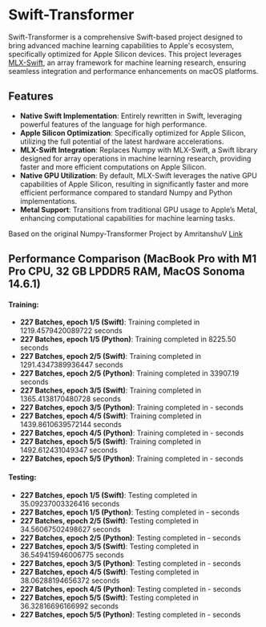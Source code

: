 # Swift-Transformer

Swift-Transformer is a comprehensive Swift-based project designed to bring advanced machine learning capabilities to Apple's ecosystem, specifically optimized for Apple Silicon devices. This project leverages [MLX-Swift](https://github.com/ml-explore/mlx-swift/tree/db6e838c7bbfc1bb8a1475bfa7cea0baf1ba8835), an array framework for machine learning research, ensuring seamless integration and performance enhancements on macOS platforms.

## Features

- **Native Swift Implementation**: Entirely rewritten in Swift, leveraging powerful features of the language for high performance.
- **Apple Silicon Optimization**: Specifically optimized for Apple Silicon, utilizing the full potential of the latest hardware accelerations.
- **MLX-Swift Integration**: Replaces Numpy with MLX-Swift, a Swift library designed for array operations in machine learning research, providing faster and more efficient computations on Apple Silicon.
- **Native GPU Utilization**: By default, MLX-Swift leverages the native GPU capabilities of Apple Silicon, resulting in significantly faster and more efficient performance compared to standard Numpy and Python implementations.
- **Metal Support**: Transitions from traditional GPU usage to Apple’s Metal, enhancing computational capabilities for machine learning tasks.

Based on the original Numpy-Transformer Project by AmritanshuV [Link](https://github.com/AmritanshuV/Numpy-Transformer)


## Performance Comparison (MacBook Pro with M1 Pro CPU, 32 GB LPDDR5 RAM, MacOS Sonoma 14.6.1)

#### Training:
- **227 Batches, epoch 1/5 (Swift)**: Training completed in 1219.4579420089722 seconds
- **227 Batches, epoch 1/5 (Python)**: Training completed in 8225.50 seconds
- **227 Batches, epoch 2/5 (Swift)**: Training completed in 1291.4347389936447 seconds
- **227 Batches, epoch 2/5 (Python)**: Training completed in 33907.19 seconds
- **227 Batches, epoch 3/5 (Swift)**: Training completed in 1365.4138170480728 seconds
- **227 Batches, epoch 3/5 (Python)**: Training completed in - seconds
- **227 Batches, epoch 4/5 (Swift)**: Training completed in 1439.8610639572144 seconds
- **227 Batches, epoch 4/5 (Python)**: Training completed in - seconds
- **227 Batches, epoch 5/5 (Swift)**: Training completed in 1492.612431049347 seconds
- **227 Batches, epoch 5/5 (Python)**: Training completed in - seconds

#### Testing:
- **227 Batches, epoch 1/5 (Swift)**: Testing completed in 35.09237003326416 seconds
- **227 Batches, epoch 1/5 (Python)**: Testing completed in - seconds
- **227 Batches, epoch 2/5 (Swift)**: Testing completed in 34.56067502498627 seconds
- **227 Batches, epoch 2/5 (Python)**: Testing completed in - seconds
- **227 Batches, epoch 3/5 (Swift)**: Testing completed in 36.549415946006775 seconds
- **227 Batches, epoch 3/5 (Python)**: Testing completed in - seconds
- **227 Batches, epoch 4/5 (Swift)**: Testing completed in 38.06288194656372 seconds
- **227 Batches, epoch 4/5 (Python)**: Testing completed in - seconds
- **227 Batches, epoch 5/5 (Swift)**: Testing completed in 36.32816696166992 seconds
- **227 Batches, epoch 5/5 (Python)**: Testing completed in - seconds

